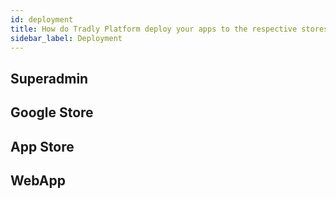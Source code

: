 ```yaml
---
id: deployment
title: How do Tradly Platform deploy your apps to the respective stores?
sidebar_label: Deployment
---
```


## Superadmin


## Google Store


## App Store


## WebApp
